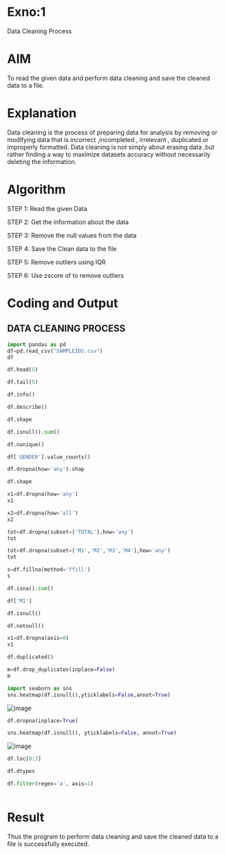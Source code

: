 # Exno:1
Data Cleaning Process

# AIM
To read the given data and perform data cleaning and save the cleaned data to a file.

# Explanation
Data cleaning is the process of preparing data for analysis by removing or modifying data that is incorrect ,incompleted , irrelevant , duplicated or improperly formatted. Data cleaning is not simply about erasing data ,but rather finding a way to maximize datasets accuracy without necessarily deleting the information.

# Algorithm
STEP 1: Read the given Data

STEP 2: Get the information about the data

STEP 3: Remove the null values from the data

STEP 4: Save the Clean data to the file

STEP 5: Remove outliers using IQR

STEP 6: Use zscore of to remove outliers

# Coding and Output
## DATA CLEANING PROCESS
```py
import pandas as pd
df=pd.read_csv("SAMPLEIDS.csv")
df
```

```py
df.head(5)
```

```py
df.tail(5)
```

```py
df.info()
```

```py
df.describe()
```

```py
df.shape
```

```py
df.isnull().sum()
```

```py
df.nunique()
```

```py
df['GENDER'].value_counts()
```

```py
df.dropna(how='any').shap
```

```py
df.shape
```

```py
x1=df.dropna(how='any')
x1
```

```py
x2=df.dropna(how='all')
x2
```

```py
tot=df.dropna(subset=['TOTAL'],how='any')
tot
```

```py
tot=df.dropna(subset=['M1','M2','M3','M4'],how='any')
tot
```

```py
s=df.fillna(method='ffill')
s
```

```py
df.isna().sum()
```

```py
df['M1']
```

```py
df.isnull()
```

```py
df.notnull()
```

```py
x1=df.dropna(axis=0)
x1
```

```py
df.duplicated()
```

```py
m=df.drop_duplicates(inplace=False)
m
```

```py
import seaborn as sns
sns.heatmap(df.isnull(),yticklabels=False,annot=True)
```
![image](https://github.com/user-attachments/assets/a12b151a-9edc-4281-92b2-543d7bb21fa4)

```py
df.dropna(inplace=True)
```
```py
sns.heatmap(df.isnull(), yticklabels=False, annot=True)
```
![image](https://github.com/user-attachments/assets/d8b6d2f3-9dac-4148-947a-3cdb68a20297)

```py
df.loc[0:3]
```

```py
df.dtypes
```

```py
df.filter(regex='a', axis=1)
```

```py
```


# Result
   Thus the program to perform data cleaning and save the cleaned data to a file is successfully executed.
